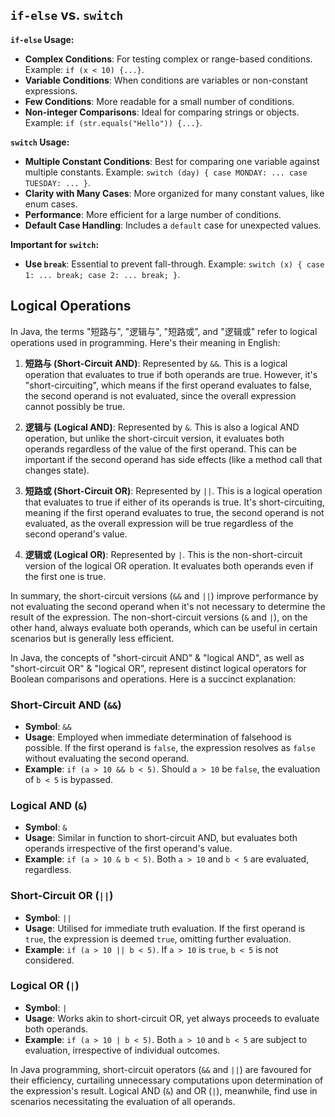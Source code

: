 ## `if-else` vs. `switch`

**`if-else` Usage:**
- **Complex Conditions**: For testing complex or range-based conditions. Example: `if (x < 10) {...}`.
- **Variable Conditions**: When conditions are variables or non-constant expressions.
- **Few Conditions**: More readable for a small number of conditions.
- **Non-integer Comparisons**: Ideal for comparing strings or objects. Example: `if (str.equals("Hello")) {...}`.

**`switch` Usage:**
- **Multiple Constant Conditions**: Best for comparing one variable against multiple constants. Example: `switch (day) { case MONDAY: ... case TUESDAY: ... }`.
- **Clarity with Many Cases**: More organized for many constant values, like enum cases.
- **Performance**: More efficient for a large number of conditions.
- **Default Case Handling**: Includes a `default` case for unexpected values.

**Important for `switch`:**
- **Use `break`**: Essential to prevent fall-through. Example: `switch (x) { case 1: ... break; case 2: ... break; }`.

<!-- not finished !!!!-->

##  Logical Operations

In Java, the terms "短路与", "逻辑与", "短路或", and "逻辑或" refer to logical operations used in programming. Here's their meaning in English:

1. **短路与 (Short-Circuit AND)**: Represented by `&&`. This is a logical operation that evaluates to true if both operands are true. However, it's "short-circuiting", which means if the first operand evaluates to false, the second operand is not evaluated, since the overall expression cannot possibly be true.

2. **逻辑与 (Logical AND)**: Represented by `&`. This is also a logical AND operation, but unlike the short-circuit version, it evaluates both operands regardless of the value of the first operand. This can be important if the second operand has side effects (like a method call that changes state).

3. **短路或 (Short-Circuit OR)**: Represented by `||`. This is a logical operation that evaluates to true if either of its operands is true. It's short-circuiting, meaning if the first operand evaluates to true, the second operand is not evaluated, as the overall expression will be true regardless of the second operand's value.

4. **逻辑或 (Logical OR)**: Represented by `|`. This is the non-short-circuit version of the logical OR operation. It evaluates both operands even if the first one is true.

In summary, the short-circuit versions (`&&` and `||`) improve performance by not evaluating the second operand when it's not necessary to determine the result of the expression. The non-short-circuit versions (`&` and `|`), on the other hand, always evaluate both operands, which can be useful in certain scenarios but is generally less efficient.


In Java, the concepts of "short-circuit AND" & "logical AND", as well as "short-circuit OR" & "logical OR", represent distinct logical operators for Boolean comparisons and operations. Here is a succinct explanation:

### Short-Circuit AND (`&&`)
- **Symbol**: `&&`
- **Usage**: Employed when immediate determination of falsehood is possible. If the first operand is `false`, the expression resolves as `false` without evaluating the second operand.
- **Example**: `if (a > 10 && b < 5)`. Should `a > 10` be `false`, the evaluation of `b < 5` is bypassed.

### Logical AND (`&`)
- **Symbol**: `&`
- **Usage**: Similar in function to short-circuit AND, but evaluates both operands irrespective of the first operand's value.
- **Example**: `if (a > 10 & b < 5)`. Both `a > 10` and `b < 5` are evaluated, regardless.

### Short-Circuit OR (`||`)
- **Symbol**: `||`
- **Usage**: Utilised for immediate truth evaluation. If the first operand is `true`, the expression is deemed `true`, omitting further evaluation.
- **Example**: `if (a > 10 || b < 5)`. If `a > 10` is `true`, `b < 5` is not considered.

### Logical OR (`|`)
- **Symbol**: `|`
- **Usage**: Works akin to short-circuit OR, yet always proceeds to evaluate both operands.
- **Example**: `if (a > 10 | b < 5)`. Both `a > 10` and `b < 5` are subject to evaluation, irrespective of individual outcomes.

In Java programming, short-circuit operators (`&&` and `||`) are favoured for their efficiency, curtailing unnecessary computations upon determination of the expression's result. Logical AND (`&`) and OR (`|`), meanwhile, find use in scenarios necessitating the evaluation of all operands.